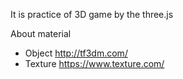 It is practice of 3D game by the three.js

About material
* Object
  http://tf3dm.com/
* Texture
  https://www.texture.com/
